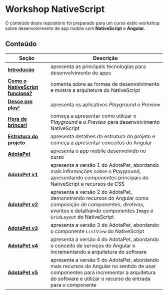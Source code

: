 # Workshop NativeScript

O conteúdo deste repositório foi preparado para um curso estilo workshop sobre desenvolvimento de app mobile com **NativeScript** e **Angular**.

## Conteúdo

Seção  | Descrição
---------------|--------------
[**Introdução**](intro.md) | apresenta as principais tecnologias para desenvolvimento de apps
[**Como o NativeScript funciona?**](nativescript.md) | comenta sobre as formas de desenvolvimento e mostra a arquitetura do NativeScript
[**Desce pro play!**](playground.md) | apresenta os aplicativos *Playground* e *Preview*
[**Hora de brincar!**](helloworld.md) | começa a apresentar como utilizar o P*layground* e o *Preview* para desenvolvimento NativeScript
[**Estrutura do projeto**](estrutura-do-projeto.md) | apresenta detalhes da estrutura do projeto e começa a apresentar conceitos do Angular
[**AdotaPet**](adotapet.md) | apresenta o app mobile desenvolvido no curso
[**AdotaPet v1**](adotapet-v1.md) | apresenta a versão 1 do AdotaPet, abordando mais informações sobre o Playground, apresentando componentes principais do NativeScript e recursos de CSS
[**AdotaPet v2**](adotapet-v2.md) | apresenta a versão 2 do AdotaPet, demonstrando recursos do Angular como composição de componentes, diretivas, eventos e detalhando componentes `Image` e `GridLayout` do NativeScript
[**AdotaPet v3**](adotapet-v3.md) | apresenta a versão 3 do AdotaPet, abordando o componente `ListView` do NativeScript
[**AdotaPet v4**](adotapet-v4.md) | apresenta a versão 4 do AdotaPet, abordando o conceito de serviços do Angular e incrementando a arquitetura do software
[**AdotaPet v5**](adotapet-v5.md) | apresenta a versão 5 do AdotaPet, abordando mais recursos do Angular no sentido de usar componentes para incrementar a arquitetura do software e  utilizar o recurso de entrada para o componente
